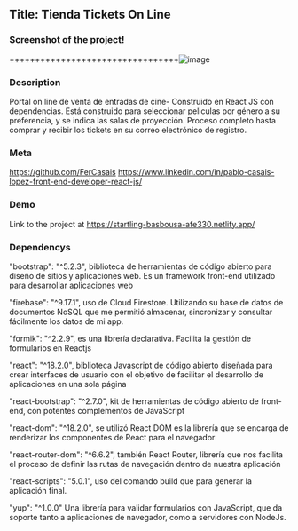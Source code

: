 ## Title: Tienda Tickets On Line 

### Screenshot of the project! 
+++++++++++++++++++++++++++++++++![image](https://user-images.githubusercontent.com/116609929/218334343-1660faf2-9e25-459f-a940-3c48ce7a23c1.png)

### Description
Portal on line de venta de entradas de cine- Construido en React JS con dependencias. Está construido para seleccionar peliculas por género a su preferencia, y se indica las salas de proyección. Proceso completo hasta comprar y recibir los tickets en su correo electrónico de registro. 

### Meta
https://github.com/FerCasais
https://www.linkedin.com/in/pablo-casais-lopez-front-end-developer-react-js/

### Demo
Link to the project at https://startling-basbousa-afe330.netlify.app/

### Dependencys
"bootstrap": "^5.2.3", biblioteca de herramientas de código abierto para diseño de sitios y aplicaciones web. Es un framework front-end utilizado para desarrollar aplicaciones web

"firebase": "^9.17.1", uso de Cloud Firestore. Utilizando su base de datos de documentos NoSQL que me permitió almacenar, sincronizar y consultar fácilmente los datos de mi app.

"formik": "^2.2.9", es una librería declarativa. Facilita la gestión de formularios en Reactjs

"react": "^18.2.0",  biblioteca Javascript de código abierto diseñada para crear interfaces de usuario con el objetivo de facilitar el desarrollo de aplicaciones en una sola página

"react-bootstrap": "^2.7.0",  kit de herramientas de código abierto de front-end, con potentes complementos de JavaScript

"react-dom": "^18.2.0", se utilizó React DOM es la librería que se encarga de renderizar los componentes de React para el navegador

"react-router-dom": "^6.6.2", también React Router, librería que nos facilita el proceso de definir las rutas de navegación dentro de nuestra aplicación

"react-scripts": "5.0.1", uso del comando build que para generar la aplicación final. 

"yup": "^1.0.0" Una librería para validar formularios con JavaScript, que da soporte tanto a aplicaciones de navegador, como a servidores con NodeJs. 
    